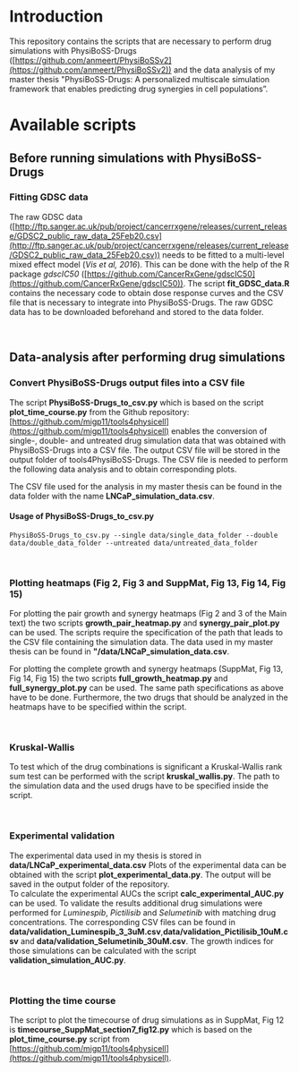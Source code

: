 
# Introduction

This repository contains the scripts that are necessary to perform drug simulations with PhysiBoSS-Drugs ([https://github.com/anmeert/PhysiBoSSv2](https://github.com/anmeert/PhysiBoSSv2)) and the data analysis of my master thesis "PhysiBoSS-Drugs: A personalized multiscale simulation framework that enables predicting drug synergies in cell populations”.

# Available scripts

## Before running simulations with PhysiBoSS-Drugs 

### Fitting GDSC data

The raw GDSC data ([http://ftp.sanger.ac.uk/pub/project/cancerrxgene/releases/current_release/GDSC2_public_raw_data_25Feb20.csv](http://ftp.sanger.ac.uk/pub/project/cancerrxgene/releases/current_release/GDSC2_public_raw_data_25Feb20.csv)) needs to be fitted to a multi-level mixed effect model (*Vis et al, 2016*). This can be done with the help of the R package *gdscIC50* ([https://github.com/CancerRxGene/gdscIC50](https://github.com/CancerRxGene/gdscIC50)). The script **fit_GDSC_data.R** contains the necessary code to obtain dose response curves and the CSV file that is necessary to integrate into PhysiBoSS-Drugs. The raw GDSC data has to be downloaded beforehand and stored to the data folder. <p>&nbsp;</p>

## Data-analysis after performing drug simulations

### Convert PhysiBoSS-Drugs output files into a CSV file

The script **PhysiBoSS-Drugs_to_csv.py** which is based on the script **plot_time_course.py** from the Github repository: [https://github.com/migp11/tools4physicell](https://github.com/migp11/tools4physicell) enables the conversion of single-, double- and untreated drug simulation data that was obtained with PhysiBoSS-Drugs into a CSV file.
The output CSV file will be stored in the output folder of tools4PhysiBoSS-Drugs. The CSV file is needed to perform the following data analysis and to obtain corresponding plots.

The CSV file used for the analysis in my master thesis can be found in the data folder with the name **LNCaP_simulation_data.csv**.

#### Usage of PhysiBoSS-Drugs_to_csv.py

`PhysiBoSS-Drugs_to_csv.py --single data/single_data_folder --double data/double_data_folder --untreated data/untreated_data_folder` <p>&nbsp;</p>

### Plotting heatmaps (Fig 2, Fig 3 and SuppMat, Fig 13, Fig 14, Fig 15)

For plotting the pair growth and synergy heatmaps (Fig 2 and 3 of the Main text) the two scripts **growth_pair_heatmap.py** and **synergy_pair_plot.py** can be used. The scripts require the specification of the path that leads to the CSV file containing the simulation data. The data used in my master thesis can be found in **"/data/LNCaP_simulation_data.csv**.

For plotting the complete growth and synergy heatmaps (SuppMat, Fig 13, Fig 14, Fig 15) the two scripts **full_growth_heatmap.py** and **full_synergy_plot.py** can be used. The same path specifications as above have to be done. Furthermore, the two drugs that should be analyzed in the heatmaps have to be specified within the script. <p>&nbsp;</p>

### Kruskal-Wallis

To test which of the drug combinations is significant a Kruskal-Wallis rank sum test can be performed with the script **kruskal_wallis.py**. The path to the simulation data and the used drugs have to be specified inside the script. <p>&nbsp;</p>

### Experimental validation

The experimental data used in my thesis is stored in **data/LNCaP_experimental_data.csv** Plots of the experimental data can be obtained with the script **plot_experimental_data.py**. The output will be saved in the output folder of the repository. \
To calculate the experimental AUCs the script **calc_experimental_AUC.py** can be used.
To validate the results additional drug simulations were performed for *Luminespib*, *Pictilisib* and *Selumetinib* with matching drug concentrations. The corresponding CSV files can be found in **data/validation_Luminespib_3_3uM.csv**,**data/validation_Pictilisib_10uM.csv** and **data/validation_Selumetinib_30uM.csv**. The growth indices for those simulations can be calculated with the script **validation_simulation_AUC.py**. <p>&nbsp;</p>

### Plotting the time course

The script to plot the timecourse of drug simulations as in SuppMat, Fig 12 is **timecourse_SuppMat_section7_fig12.py** which is based on the **plot_time_course.py** script from [https://github.com/migp11/tools4physicell](https://github.com/migp11/tools4physicell).